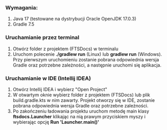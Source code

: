 ### Wymagania:

<ol>
    <li>Java 17 (testowane na dystrybucji Oracle OpenJDK 17.0.3)</li>
    <li>Gradle 7.5</li>
</ol>

### Uruchamianie przez terminal

<ol>
    <li>Otwórz folder z projektem (FTSDocs) w terminalu</li>
    <li>
        Uruchom polecenie <b>./gradlew run</b> (Linux) lub <b>gradlew run</b> (Windows). 
        Przy pierwszym uruchomieniu zostanie pobrana odpowiednia wersja Gradle oraz potrzebne zależności, a następnie uruchomi się aplikacja.
    </li>
</ol>

### Uruchamianie w IDE (Intellij IDEA)

<ol>
    <li>Otwórz Intellij IDEA i wybierz "Open Project"</li>
    <li>
        W otwartym oknie wybierz folder z projektem (FTSDocs) lub plik build.gradle.kts w nim zawarty. 
        Projekt otworzy się w IDE, zostanie pobrana odpowiednia wersja Gradle oraz potrzebne zależności.
    </li>
    <li>Po zakończeniu ładowania projektu uruchom metodę main klasy <b>ftsdocs.Launcher</b> klikając na nią prawym przyciskiem myszy i wybierając opcję <b>Run 'Launcher.main()'</b></li>
</ol>

